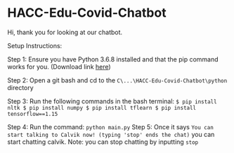 # HACC-Edu-Covid-Chatbot
Hi, thank you for looking at our chatbot.

Setup Instructions:

Step 1: Ensure you have Python 3.6.8 installed and that the pip command works for you. (Download link [here](https://www.python.org/downloads/release/python-386/))

Step 2: Open a git bash and cd to the ```C\...\HACC-Edu-Covid-Chatbot\python``` directory

Step 3: Run the following commands in the bash terminal:
     ```$ pip install nltk
        $ pip install numpy
        $ pip install tflearn
        $ pip install tensorflow==1.15```
        
Step 4: Run the command: ```python main.py```
Step 5: Once it says ```You can start talking to Calvik now! (typing 'stop' ends the chat)``` you can start chatting calvik.
Note: you can stop chatting by inputting ```stop```
